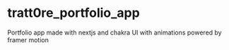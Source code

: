 # tratt0re_portfolio_app
Portfolio app made with nextjs and chakra UI with animations powered by framer motion
